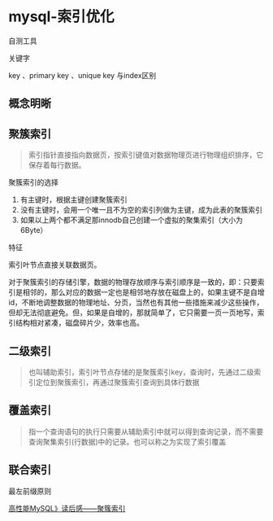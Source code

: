 # mysql-索引优化



自测工具

关键字

 key 、primary key 、unique key 与index区别

## 概念明晰

## 聚簇索引

> 索引指针直接指向数据页，按索引键值对数据物理页进行物理组织排序，它保存着每行数据。

聚簇索引的选择

1. 有主键时，根据主键创建聚簇索引
2. 没有主键时，会用一个唯一且不为空的索引列做为主键，成为此表的聚簇索引
3. 如果以上两个都不满足那innodb自己创建一个虚拟的聚集索引（大小为6Byte）



特征

 索引叶节点直接关联数据页。



对于聚簇索引的存储引擎，数据的物理存放顺序与索引顺序是一致的，即：只要索引是相邻的，那么对应的数据一定也是相邻地存放在磁盘上的，如果主键不是自增id，不断地调整数据的物理地址、分页，当然也有其他一些措施来减少这些操作，但却无法彻底避免。但，如果是自增的，那就简单了，它只需要一页一页地写，索引结构相对紧凑，磁盘碎片少，效率也高。

## 二级索引 

> 也叫辅助索引，索引叶节点存储的是聚簇索引key，查询时，先通过二级索引定位到聚簇索引，再通过聚簇索引查询到具体行数据



## 覆盖索引

> 指一个查询语句的执行只需要从辅助索引中就可以得到查询记录，而不需要查询聚集索引(行数据)中的记录。也可以称之为实现了索引覆盖



## 联合索引

>

最左前缀原则







[高性能MySQL》读后感——聚簇索引](https://www.jianshu.com/p/54c6d5db4fe6)









